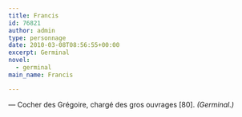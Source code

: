 ```yaml
---
title: Francis
id: 76821
author: admin
type: personnage
date: 2010-03-08T08:56:55+00:00
excerpt: Germinal
novel:
  - germinal
main_name: Francis

---
```

— Cocher des Grégoire, chargé des gros ouvrages [80]. _(Germinal.)_